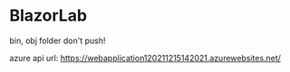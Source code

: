 # BlazorLab
bin, obj folder don't push!

azure api url:
https://webapplication120211215142021.azurewebsites.net/
